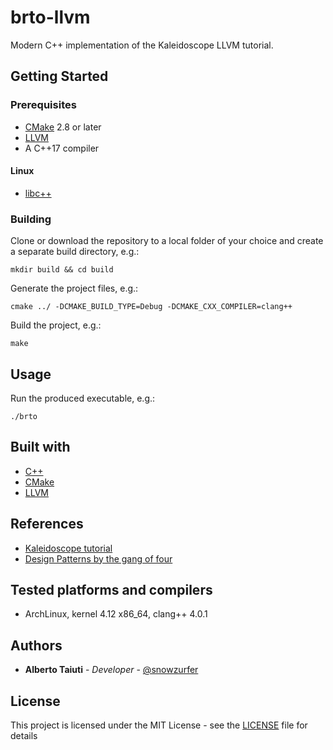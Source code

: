 # brto-llvm
Modern C++ implementation of the Kaleidoscope LLVM tutorial.

## Getting Started

### Prerequisites
* [CMake](http://cmake.org) 2.8 or later
* [LLVM](http://releases.llvm.org/)
* A C++17 compiler

#### Linux
* [libc++](http://libcxx.llvm.org/index.html)

### Building
Clone or download the repository to a local folder of your choice and
create a separate build directory, e.g.:
```
mkdir build && cd build
```
Generate the project files, e.g.:
```
cmake ../ -DCMAKE_BUILD_TYPE=Debug -DCMAKE_CXX_COMPILER=clang++
```
Build the project, e.g.:
```
make
```

## Usage
Run the produced executable, e.g.:
```
./brto
```

## Built with
* [C++](http://isocpp.org)
* [CMake](http://cmake.org)
* [LLVM](http://llvm.org)

## References
* [Kaleidoscope tutorial](https://llvm.org/docs/tutorial/index.html)
* [Design Patterns by the gang of four](https://en.wikipedia.org/wiki/Design_Patterns)

## Tested platforms and compilers
* ArchLinux, kernel 4.12 x86_64, clang++ 4.0.1

## Authors
* **Alberto Taiuti** - *Developer* -
[@snowzurfer](https://github.com/snowzurfer)

## License
This project is licensed under the MIT License - see the [LICENSE](LICENSE) file
for details
